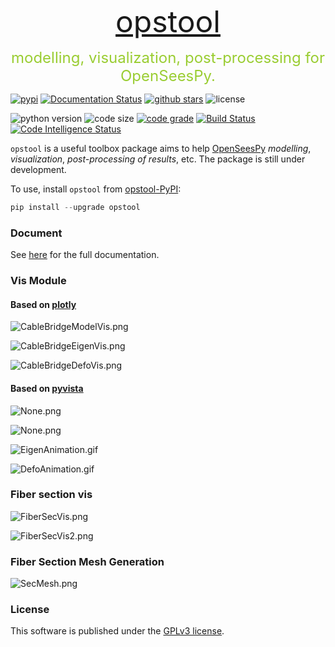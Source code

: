 <p align="center">
  <font size=7><a href="https://github.com/yexiang1992/opstool">opstool</a></font>
  <p align="center"><font size=5 color=YellowGreen>modelling, visualization, post-processing for OpenSeesPy.</font></p>
</p>

[![pypi](https://img.shields.io/pypi/v/opstool)](https://pypi.org/project/opstool/)
[![Documentation Status](https://readthedocs.org/projects/opstool/badge/?version=latest)](https://opstool.readthedocs.io/en/latest/?badge=latest)
[![github stars](https://img.shields.io/github/stars/yexiang1992/opstool?style=social)](https://github.com/yexiang1992/opstool)
![license](https://img.shields.io/github/license/yexiang1992/opstool)

![python version](https://img.shields.io/pypi/pyversions/opstool)
![code size](https://img.shields.io/github/languages/code-size/yexiang1992/opstool)
[![code grade](https://img.shields.io/codefactor/grade/github/yexiang1992/opstool)](https://www.codefactor.io/repository/github/yexiang1992/opstool)
[![Build Status](https://scrutinizer-ci.com/g/yexiang1992/opstool/badges/build.png?b=master)](https://scrutinizer-ci.com/g/yexiang1992/opstool/build-status/master)
[![Code Intelligence Status](https://scrutinizer-ci.com/g/yexiang1992/opstool/badges/code-intelligence.svg?b=master)](https://scrutinizer-ci.com/code-intelligence)

``opstool`` is a useful toolbox package aims to help [OpenSeesPy](https://openseespydoc.readthedocs.io/en/latest/) *modelling*, *visualization*, *post-processing of results*, etc. 
The package is still under development.

To use, install `opstool` from [opstool-PyPI](https://pypi.org/project/opstool/):

```python
pip install --upgrade opstool
```

### Document

See [here](https://opstool.readthedocs.io/en/latest/index.html) for the full documentation.

### Vis Module

#### Based on [plotly](https://plotly.com/python/)

![CableBridgeModelVis.png](https://s2.loli.net/2022/12/02/iPhmRDaO83AVkbv.png)

![CableBridgeEigenVis.png](https://s2.loli.net/2022/12/02/3UzvQldb8CSIYJw.png)

![CableBridgeDefoVis.png](https://s2.loli.net/2022/12/02/qV2XzOkiMQTRl5D.png)

#### Based on [pyvista](https://docs.pyvista.org/)

![None.png](https://s2.loli.net/2022/12/07/TElXvIoDZFAfysc.png)

![None.png](https://s2.loli.net/2022/12/07/bMqL2kKHpN4XBeZ.png)

![EigenAnimation.gif](https://s2.loli.net/2022/12/07/akOEebwrNZCuj2V.gif)

![DefoAnimation.gif](https://s2.loli.net/2022/12/07/KVEYO6eC8hlWvXg.gif)

### Fiber section vis

![FiberSecVis.png](https://s2.loli.net/2022/12/03/jwvVecT3GCWbdBI.png)

![FiberSecVis2.png](https://s2.loli.net/2022/12/03/NQ5VOA6iUFtY9af.png)

### Fiber Section Mesh Generation

![SecMesh.png](https://s2.loli.net/2022/12/03/Jla3yTh1QxVZ9pk.png) 

### License

This software is published under the [GPLv3 license](https://www.gnu.org/licenses/gpl-3.0.en.html).